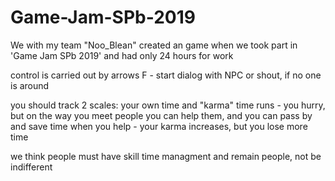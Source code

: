 # Game-Jam-SPb-2019
We with my team "Noo_Blean" created an game 
when we took part in 'Game Jam SPb 2019' and had only 24 hours for work

control is carried out by arrows
F - start dialog with NPC or shout, if no one is around

you should track 2 scales: your own time and "karma"
time runs - you hurry, but on the way you meet people
you can help them, and you can pass by and save time
when you help - your karma increases, but you lose more time

we think people must have skill time managment and remain people, not be indifferent
